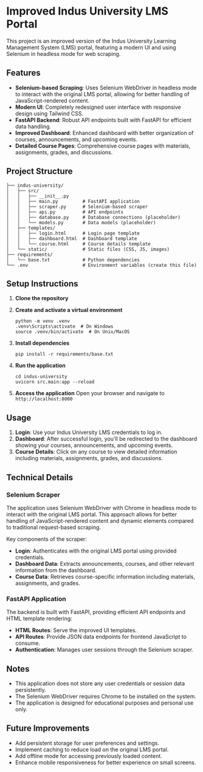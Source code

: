 # Improved Indus University LMS Portal

This project is an improved version of the Indus University Learning Management System (LMS) portal, featuring a modern UI and using Selenium in headless mode for web scraping.

## Features

- **Selenium-based Scraping**: Uses Selenium WebDriver in headless mode to interact with the original LMS portal, allowing for better handling of JavaScript-rendered content.
- **Modern UI**: Completely redesigned user interface with responsive design using Tailwind CSS.
- **FastAPI Backend**: Robust API endpoints built with FastAPI for efficient data handling.
- **Improved Dashboard**: Enhanced dashboard with better organization of courses, announcements, and upcoming events.
- **Detailed Course Pages**: Comprehensive course pages with materials, assignments, grades, and discussions.

## Project Structure

```
├── indus-university/
│   ├── src/
│   │   ├── __init__.py
│   │   ├── main.py         # FastAPI application
│   │   ├── scraper.py      # Selenium-based scraper
│   │   ├── api.py          # API endpoints
│   │   ├── database.py     # Database connections (placeholder)
│   │   └── models.py       # Data models (placeholder)
│   ├── templates/
│   │   ├── login.html      # Login page template
│   │   ├── dashboard.html  # Dashboard template
│   │   └── course.html     # Course details template
│   └── static/             # Static files (CSS, JS, images)
├── requirements/
│   └── base.txt            # Python dependencies
└── .env                    # Environment variables (create this file)
```

## Setup Instructions

1. **Clone the repository**

2. **Create and activate a virtual environment**
   ```
   python -m venv .venv
   .venv\Scripts\activate  # On Windows
   source .venv/bin/activate  # On Unix/MacOS
   ```

3. **Install dependencies**
   ```
   pip install -r requirements/base.txt
   ```

4. **Run the application**
   ```
   cd indus-university
   uvicorn src.main:app --reload
   ```

5. **Access the application**
   Open your browser and navigate to `http://localhost:8000`

## Usage

1. **Login**: Use your Indus University LMS credentials to log in.
2. **Dashboard**: After successful login, you'll be redirected to the dashboard showing your courses, announcements, and upcoming events.
3. **Course Details**: Click on any course to view detailed information including materials, assignments, grades, and discussions.

## Technical Details

### Selenium Scraper

The application uses Selenium WebDriver with Chrome in headless mode to interact with the original LMS portal. This approach allows for better handling of JavaScript-rendered content and dynamic elements compared to traditional request-based scraping.

Key components of the scraper:
- **Login**: Authenticates with the original LMS portal using provided credentials.
- **Dashboard Data**: Extracts announcements, courses, and other relevant information from the dashboard.
- **Course Data**: Retrieves course-specific information including materials, assignments, and grades.

### FastAPI Application

The backend is built with FastAPI, providing efficient API endpoints and HTML template rendering:
- **HTML Routes**: Serve the improved UI templates.
- **API Routes**: Provide JSON data endpoints for frontend JavaScript to consume.
- **Authentication**: Manages user sessions through the Selenium scraper.

## Notes

- This application does not store any user credentials or session data persistently.
- The Selenium WebDriver requires Chrome to be installed on the system.
- The application is designed for educational purposes and personal use only.

## Future Improvements

- Add persistent storage for user preferences and settings.
- Implement caching to reduce load on the original LMS portal.
- Add offline mode for accessing previously loaded content.
- Enhance mobile responsiveness for better experience on small screens.